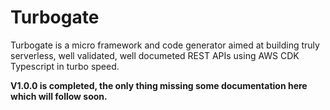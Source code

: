 # Turbogate 

Turbogate is a micro framework and code generator aimed at building truly serverless, well validated, well documeted REST APIs using AWS CDK Typescript in turbo speed.

**V1.0.0 is completed, the only thing missing some documentation here which will follow soon.**

<!-- # Installation
Turbogate has three runtime dependencies which you most probably will already have installed in a Typescript CDK project[^1].

```bash
yarn add aws-cdk-lib ts-node zod
```

Then install the main package:

```bash
yarn add koljagralla/turbogate
```


[^1]: In case something does not work properly, ensure that your installed versions have no breaking changes with the versions specified in the package.json. -->

